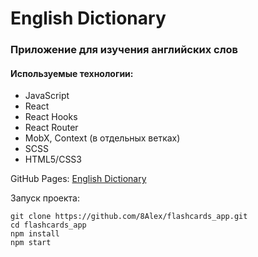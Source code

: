# English Dictionary
### Приложение для изучения английских слов
#### Используемые технологии:
+ JavaScript
+ React
+ React Hooks
+ React Router
+ MobX, Сontext (в отдельных ветках)
+ SCSS
+ HTML5/CSS3

GitHub Pages: [English Dictionary](https://8alex.github.io/flashcards_app/)

Запуск проекта:
```
git clone https://github.com/8Alex/flashcards_app.git 
cd flashcards_app 
npm install  
npm start
```
